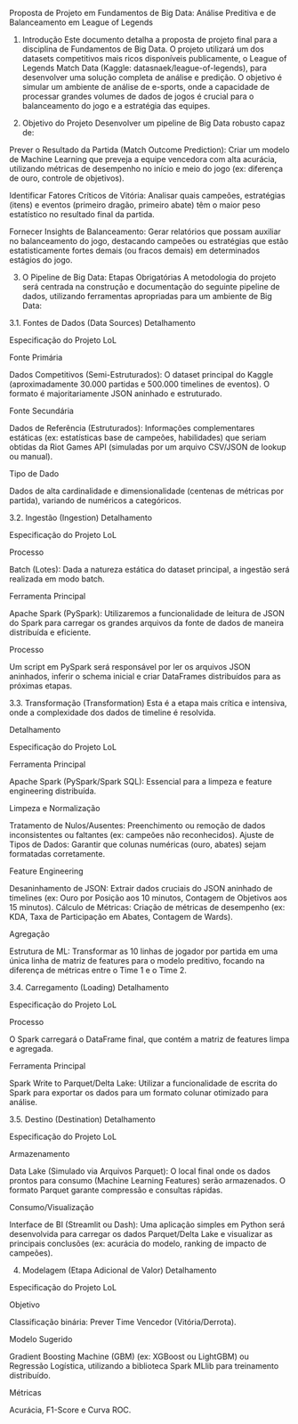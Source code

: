 Proposta de Projeto em Fundamentos de Big Data: Análise Preditiva e de Balanceamento em League of Legends
1. Introdução
Este documento detalha a proposta de projeto final para a disciplina de Fundamentos de Big Data. O projeto utilizará um dos datasets competitivos mais ricos disponíveis publicamente, o League of Legends Match Data (Kaggle: datasnaek/league-of-legends), para desenvolver uma solução completa de análise e predição. O objetivo é simular um ambiente de análise de e-sports, onde a capacidade de processar grandes volumes de dados de jogos é crucial para o balanceamento do jogo e a estratégia das equipes.

2. Objetivo do Projeto
Desenvolver um pipeline de Big Data robusto capaz de:

Prever o Resultado da Partida (Match Outcome Prediction): Criar um modelo de Machine Learning que preveja a equipe vencedora com alta acurácia, utilizando métricas de desempenho no início e meio do jogo (ex: diferença de ouro, controle de objetivos).

Identificar Fatores Críticos de Vitória: Analisar quais campeões, estratégias (itens) e eventos (primeiro dragão, primeiro abate) têm o maior peso estatístico no resultado final da partida.

Fornecer Insights de Balanceamento: Gerar relatórios que possam auxiliar no balanceamento do jogo, destacando campeões ou estratégias que estão estatisticamente fortes demais (ou fracos demais) em determinados estágios do jogo.

3. O Pipeline de Big Data: Etapas Obrigatórias
A metodologia do projeto será centrada na construção e documentação do seguinte pipeline de dados, utilizando ferramentas apropriadas para um ambiente de Big Data:

3.1. Fontes de Dados (Data Sources)
Detalhamento

Especificação do Projeto LoL

Fonte Primária

Dados Competitivos (Semi-Estruturados): O dataset principal do Kaggle (aproximadamente 30.000 partidas e 500.000 timelines de eventos). O formato é majoritariamente JSON aninhado e estruturado.

Fonte Secundária

Dados de Referência (Estruturados): Informações complementares estáticas (ex: estatísticas base de campeões, habilidades) que seriam obtidas da Riot Games API (simuladas por um arquivo CSV/JSON de lookup ou manual).

Tipo de Dado

Dados de alta cardinalidade e dimensionalidade (centenas de métricas por partida), variando de numéricos a categóricos.

3.2. Ingestão (Ingestion)
Detalhamento

Especificação do Projeto LoL

Processo

Batch (Lotes): Dada a natureza estática do dataset principal, a ingestão será realizada em modo batch.

Ferramenta Principal

Apache Spark (PySpark): Utilizaremos a funcionalidade de leitura de JSON do Spark para carregar os grandes arquivos da fonte de dados de maneira distribuída e eficiente.

Processo

Um script em PySpark será responsável por ler os arquivos JSON aninhados, inferir o schema inicial e criar DataFrames distribuídos para as próximas etapas.

3.3. Transformação (Transformation)
Esta é a etapa mais crítica e intensiva, onde a complexidade dos dados de timeline é resolvida.

Detalhamento

Especificação do Projeto LoL

Ferramenta Principal

Apache Spark (PySpark/Spark SQL): Essencial para a limpeza e feature engineering distribuída.

Limpeza e Normalização

Tratamento de Nulos/Ausentes: Preenchimento ou remoção de dados inconsistentes ou faltantes (ex: campeões não reconhecidos). Ajuste de Tipos de Dados: Garantir que colunas numéricas (ouro, abates) sejam formatadas corretamente.

Feature Engineering

Desaninhamento de JSON: Extrair dados cruciais do JSON aninhado de timelines (ex: Ouro por Posição aos 10 minutos, Contagem de Objetivos aos 15 minutos). Cálculo de Métricas: Criação de métricas de desempenho (ex: KDA, Taxa de Participação em Abates, Contagem de Wards).

Agregação

Estrutura de ML: Transformar as 10 linhas de jogador por partida em uma única linha de matriz de features para o modelo preditivo, focando na diferença de métricas entre o Time 1 e o Time 2.

3.4. Carregamento (Loading)
Detalhamento

Especificação do Projeto LoL

Processo

O Spark carregará o DataFrame final, que contém a matriz de features limpa e agregada.

Ferramenta Principal

Spark Write to Parquet/Delta Lake: Utilizar a funcionalidade de escrita do Spark para exportar os dados para um formato colunar otimizado para análise.

3.5. Destino (Destination)
Detalhamento

Especificação do Projeto LoL

Armazenamento

Data Lake (Simulado via Arquivos Parquet): O local final onde os dados prontos para consumo (Machine Learning Features) serão armazenados. O formato Parquet garante compressão e consultas rápidas.

Consumo/Visualização

Interface de BI (Streamlit ou Dash): Uma aplicação simples em Python será desenvolvida para carregar os dados Parquet/Delta Lake e visualizar as principais conclusões (ex: acurácia do modelo, ranking de impacto de campeões).

4. Modelagem (Etapa Adicional de Valor)
Detalhamento

Especificação do Projeto LoL

Objetivo

Classificação binária: Prever Time Vencedor (Vitória/Derrota).

Modelo Sugerido

Gradient Boosting Machine (GBM) (ex: XGBoost ou LightGBM) ou Regressão Logística, utilizando a biblioteca Spark MLlib para treinamento distribuído.

Métricas

Acurácia, F1-Score e Curva ROC.